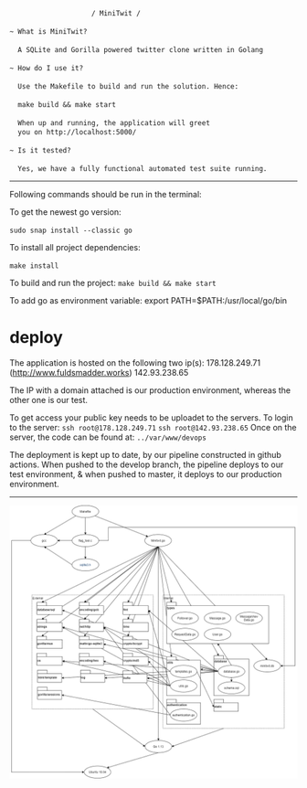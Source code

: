                         / MiniTwit /

    ~ What is MiniTwit?

      A SQLite and Gorilla powered twitter clone written in Golang

    ~ How do I use it?

      Use the Makefile to build and run the solution. Hence:

      make build && make start

      When up and running, the application will greet
      you on http://localhost:5000/

    ~ Is it tested?

      Yes, we have a fully functional automated test suite running.

---

Following commands should be run in the terminal:

To get the newest go version:

`sudo snap install --classic go`

To install all project dependencies:

`make install`

To build and run the project:
`make build && make start`

To add go as environment variable:
export PATH=\$PATH:/usr/local/go/bin

# deploy

The application is hosted on the following two ip(s):
178.128.249.71 (http://www.fuldsmadder.works)
142.93.238.65

The IP with a domain attached is our production environment, whereas the other one is our test.

To get access your public key needs to be uploadet to the servers. To login to the server:
`ssh root@178.128.249.71`
`ssh root@142.93.238.65`
Once on the server, the code can be found at:
`../var/www/devops`

The deployment is kept up to date, by our pipeline constructed in github actions.
When pushed to the develop branch, the pipeline deploys to our test environment, & when pushed to master, it deploys to our production environment.

---

![Dependency diagram](./dependency.png)
